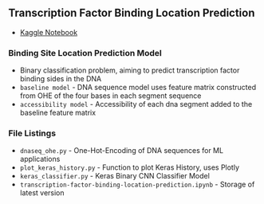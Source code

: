 ## Transcription Factor Binding Location Prediction 
- [Kaggle Notebook](https://www.kaggle.com/shtrausslearning/transcription-factor-binding-location-prediction)

### Binding Site Location Prediction Model
- Binary classification problem, aiming to predict transcription factor binding sides in the DNA
- <code>baseline model</code> - DNA sequence model uses feature matrix constructed from OHE of the four bases in each segment sequence
- <code>accessibility model</code> - Accessibility of each dna segment added to the baseline feature matrix

### File Listings 
- <code>dnaseq_ohe.py</code> - One-Hot-Encoding of DNA sequences for ML applications
- <code>plot_keras_history.py</code> - Function to plot Keras History, uses Plotly
- <code>keras_classifier.py</code> - Keras Binary CNN Classifier Model
- <code>transcription-factor-binding-location-prediction.ipynb</code> - Storage of latest version
